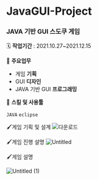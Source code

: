 # JavaGUI-Project

### JAVA 기반 GUI 스도쿠 게임

🗓️ **작업기간** : 2021.10.27~2021.12.15

📒 **주요업무** 

- 게임 **기획**
- GUI **디자인**
- JAVA 기반 GUI **프로그래밍**

🌱 **스킬 및 사용툴**

`JAVA`  `eclipse`

🖌️게임 기획 및 설계
![다운로드](https://user-images.githubusercontent.com/39732720/163096321-1a082358-7642-4199-afc1-3c9986c36357.png)


🖌️게임 진행 설명
![Untitled](https://user-images.githubusercontent.com/39732720/163096765-94a94e9b-dcb0-49e2-bce6-d60c7495b5f6.png)


🖌️게임 설명 

![Untitled (1)](https://user-images.githubusercontent.com/39732720/163096751-81601560-d8e6-4f2c-9718-be2001fc0d69.png)
